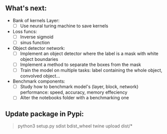 ## What's next:

* Bank of kernels Layer:
  - [ ] Use neural turing machine to save kernels

* Loss funcs:
  - [ ] Inverse sigmoid
  - [ ] sinus function
  
* Object detector network:
  - [ ] Implement an object detector where the label is a mask with white object boundaries
  - [ ] Implement a method to separate the boxes from the mask
  - [ ] Train the model on multiple tasks: label containing the whole object, convolved object...
  
* Benchmark components:
  - [ ] Study how to benchmark model's (layer, block, network) performance: speed, accuracy, memory effeciency
  - [ ] Alter the notebooks folder with a benchmarking one

## Update package in Pypi:
> python3 setup.py sdist bdist_wheel
> twine upload  dist/*